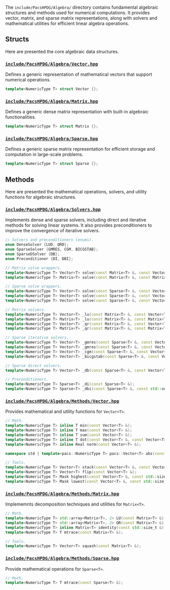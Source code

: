 The `include/PacsHPDG/Algebra/` directory contains fundamental algebraic structures and methods used for numerical computations. It provides vector, matrix, and sparse matrix representations, along with solvers and mathematical utilities for efficient linear algebra operations.

## Structs

Here are presented the core algebraic data structures.

### [`include/PacsHPDG/Algebra/Vector.hpp`](./Vector.hpp)

Defines a generic representation of mathematical vectors that support numerical operations.

```cpp
template<NumericType T> struct Vector {};
```

### [`include/PacsHPDG/Algebra/Matrix.hpp`](./Matrix.hpp)

Defines a generic dense matrix representation with built-in algebraic functionalities.

```cpp
template<NumericType T> struct Matrix {};
```

### [`include/PacsHPDG/Algebra/Sparse.hpp`](./Sparse.hpp)

Defines a generic sparse matrix representation for efficient storage and computation in large-scale problems.

```cpp
template<NumericType T> struct Sparse {};
```

## Methods

Here are presented the mathematical operations, solvers, and utility functions for algebraic structures.

### [`include/PacsHPDG/Algebra/Solvers.hpp`](./Solvers.hpp)

Implements dense and sparse solvers, including direct and iterative methods for solving linear systems. It also provides preconditioners to improve the convergence of iterative solvers.

```cpp
// Solvers and preconditioners (enums).
enum DenseSolver {LUD, QRD};
enum SparseSolver {GMRES, CGM, BICGSTAB};
enum SparseDSolver {DB};
enum Preconditioner {DI, DBI};

// Matrix solve wrappers.
template<NumericType T> Vector<T> solve(const Matrix<T> &, const Vector<T> &, const DenseSolver &S = QRD);
template<NumericType T> Matrix<T> solve(const Matrix<T> &, const Matrix<T> &, const DenseSolver &S = QRD);

// Sparse solve wrappers.
template<NumericType T> Vector<T> solve(const Sparse<T> &, const Vector<T> &, const SparseSolver &S = GMRES, const Real &TOL = 1E-8);
template<NumericType T> Vector<T> solve(const Sparse<T> &, const Vector<T> &, std::vector<std::array<std::vector<std::size_t>, 2>> &, const SparseSolver &S = GMRES, const Preconditioner &P = DBI, const Real &TOL = 1E-8);
template<NumericType T> Vector<T> solve(const Sparse<T> &, const Vector<T> &, std::vector<std::array<std::vector<std::size_t>, 2>> &, const SparseDSolver &S = DB);

// Matrix solvers.
template<NumericType T> Vector<T> _lu(const Matrix<T> &, const Vector<T> &);
template<NumericType T> Matrix<T> _lu(const Matrix<T> &, const Matrix<T> &);
template<NumericType T> Vector<T> _qr(const Matrix<T> &, const Vector<T> &);
template<NumericType T> Matrix<T> _qr(const Matrix<T> &, const Matrix<T> &);

// Sparse iterative solvers.
template<NumericType T> Vector<T> _gmres(const Sparse<T> &, const Vector<T> &, const Real &TOL = 1E-8);
template<NumericType T> Vector<T> _gmres(const Sparse<T> &, const Vector<T> &, const Vector<T> &guess, const Real &TOL = 1E-8);
template<NumericType T> Vector<T> _cgm(const Sparse<T> &, const Vector<T> &, const Real &TOL = 1E-8);
template<NumericType T> Vector<T> _bicgstab(const Sparse<T> &, const Vector<T> &, const Real &TOL = 1E-8);

// Sparse direct solvers.
template<NumericType T> Vector<T> _db(const Sparse<T> &, const Vector<T> &, const std::vector<std::array<std::vector<std::size_t>, 2>> &);

// Preconditioners.
template<NumericType T> Sparse<T> _di(const Sparse<T> &);
template<NumericType T> Sparse<T> _dbi(const Sparse<T> &, const std::vector<std::array<std::vector<std::size_t>, 2>> &);
```

### [`include/PacsHPDG/Algebra/Methods/Vector.hpp`](./Methods/Vector.hpp)

Provides mathematical and utility functions for `Vector<T>`.

```cpp
// Math.
template<NumericType T> inline T min(const Vector<T> &);
template<NumericType T> inline T max(const Vector<T> &);
template<NumericType T> inline T sum(const Vector<T> &);
template<NumericType T> inline T dot(const Vector<T> &, const Vector<T> &);
template<NumericType T> inline Real norm(const Vector<T> &);

namespace std { template<pacs::NumericType T> pacs::Vector<T> abs(const pacs::Vector<T> vector); }

// Tools.
template<NumericType T> Vector<T> stack(const Vector<T> &, const Vector<T> &);
template<NumericType T> Vector<T> flip(const Vector<T> &);
template<NumericType T> Mask highest(const Vector<T> &, const std::size_t &);
template<NumericType T> Mask lowest(const Vector<T> &, const std::size_t &);
```

### [`include/PacsHPDG/Algebra/Methods/Matrix.hpp`](./Methods/Matrix.hpp)

Implememnts decomposition techniques and utilities for `Matrix<T>`.

```cpp
// Math.
template<NumericType T> std::array<Matrix<T>, 2> LU(const Matrix<T> &);
template<NumericType T> std::array<Matrix<T>, 2> QR(const Matrix<T> &);
template<NumericType T> inline Matrix<T> identity(const std::size_t &);
template<NumericType T> T mtrace(const Matrix<T> &);

// Tools.
template<NumericType T> Vector<T> squash(const Matrix<T> &);
```

### [`include/PacsHPDG/Algebra/Methods/Sparse.hpp`](./Methods/Sparse.hpp)

Provide mathematical operations for `Sparse<T>`.

```cpp
// Math.
template<NumericType T> T mtrace(const Sparse<T> &);
```